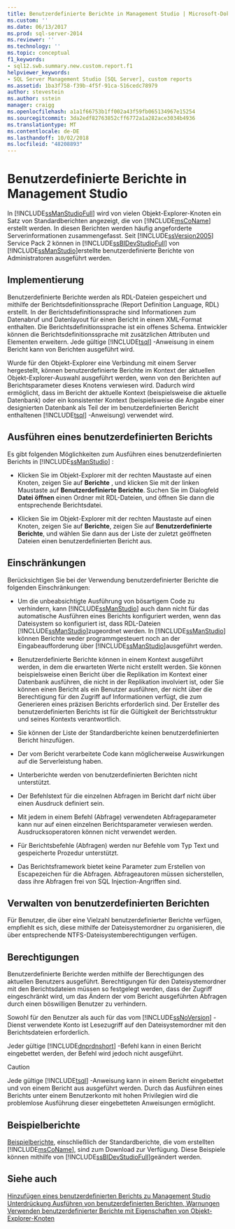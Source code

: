 ```yaml
---
title: Benutzerdefinierte Berichte in Management Studio | Microsoft-Dokumentation
ms.custom: ''
ms.date: 06/13/2017
ms.prod: sql-server-2014
ms.reviewer: ''
ms.technology: ''
ms.topic: conceptual
f1_keywords:
- sql12.swb.summary.new.custom.report.f1
helpviewer_keywords:
- SQL Server Management Studio [SQL Server], custom reports
ms.assetid: 1ba3f758-f39b-4f5f-91ca-516cedc78979
author: stevestein
ms.author: sstein
manager: craigg
ms.openlocfilehash: a1a1f66753b1ff002a43f59fb065134967e15254
ms.sourcegitcommit: 3da2edf82763852cff6772a1a282ace3034b4936
ms.translationtype: MT
ms.contentlocale: de-DE
ms.lasthandoff: 10/02/2018
ms.locfileid: "48208893"
---
```

# <a name="custom-reports-in-management-studio"></a>Benutzerdefinierte Berichte in Management Studio
  In [!INCLUDE[ssManStudioFull](../../includes/ssmanstudiofull-md.md)] wird von vielen Objekt-Explorer-Knoten ein Satz von Standardberichten angezeigt, die von [!INCLUDE[msCoName](../../includes/msconame-md.md)] erstellt werden. In diesen Berichten werden häufig angeforderte Serverinformationen zusammengefasst. Seit [!INCLUDE[ssVersion2005](../../includes/ssversion2005-md.md)] Service Pack 2 können in [!INCLUDE[ssBIDevStudioFull](../../includes/ssbidevstudiofull-md.md)] von [!INCLUDE[ssManStudio](../../includes/ssmanstudio-md.md)]erstellte benutzerdefinierte Berichte von Administratoren ausgeführt werden.  
  
## <a name="implementation"></a>Implementierung  
 Benutzerdefinierte Berichte werden als RDL-Dateien gespeichert und mithilfe der Berichtsdefinitionssprache (Report Definition Language, RDL) erstellt. In der Berichtsdefinitionssprache sind Informationen zum Datenabruf und Datenlayout für einen Bericht in einem XML-Format enthalten. Die Berichtsdefinitionssprache ist ein offenes Schema. Entwickler können die Berichtsdefinitionssprache mit zusätzlichen Attributen und Elementen erweitern. Jede gültige [!INCLUDE[tsql](../../includes/tsql-md.md)] -Anweisung in einem Bericht kann von Berichten ausgeführt wird.  
  
 Wurde für den Objekt-Explorer eine Verbindung mit einem Server hergestellt, können benutzerdefinierte Berichte im Kontext der aktuellen Objekt-Explorer-Auswahl ausgeführt werden, wenn von den Berichten auf Berichtsparameter dieses Knotens verwiesen wird. Dadurch wird ermöglicht, dass im Bericht der aktuelle Kontext (beispielsweise die aktuelle Datenbank) oder ein konsistenter Kontext (beispielsweise die Angabe einer designierten Datenbank als Teil der im benutzerdefinierten Bericht enthaltenen [!INCLUDE[tsql](../../includes/tsql-md.md)] -Anweisung) verwendet wird.  
  
## <a name="running-a-custom-report"></a>Ausführen eines benutzerdefinierten Berichts  
 Es gibt folgenden Möglichkeiten zum Ausführen eines benutzerdefinierten Berichts in [!INCLUDE[ssManStudio](../../includes/ssmanstudio-md.md)] :  
  
-   Klicken Sie im Objekt-Explorer mit der rechten Maustaste auf einen Knoten, zeigen Sie auf **Berichte** , und klicken Sie mit der linken Maustaste auf **Benutzerdefinierte Berichte**. Suchen Sie im Dialogfeld **Datei öffnen** einen Ordner mit RDL-Dateien, und öffnen Sie dann die entsprechende Berichtsdatei.  
  
-   Klicken Sie im Objekt-Explorer mit der rechten Maustaste auf einen Knoten, zeigen Sie auf **Berichte**, zeigen Sie auf **Benutzerdefinierte Berichte**, und wählen Sie dann aus der Liste der zuletzt geöffneten Dateien einen benutzerdefinierten Bericht aus.  
  
## <a name="limitations"></a>Einschränkungen  
 Berücksichtigen Sie bei der Verwendung benutzerdefinierter Berichte die folgenden Einschränkungen:  
  
-   Um die unbeabsichtigte Ausführung von bösartigem Code zu verhindern, kann [!INCLUDE[ssManStudio](../../includes/ssmanstudio-md.md)] auch dann nicht für das automatische Ausführen eines Berichts konfiguriert werden, wenn das Dateisystem so konfiguriert ist, dass RDL-Dateien [!INCLUDE[ssManStudio](../../includes/ssmanstudio-md.md)]zugeordnet werden. In [!INCLUDE[ssManStudio](../../includes/ssmanstudio-md.md)] können Berichte weder programmgesteuert noch an der Eingabeaufforderung über [!INCLUDE[ssManStudio](../../includes/ssmanstudio-md.md)]ausgeführt werden.  
  
-   Benutzerdefinierte Berichte können in einem Kontext ausgeführt werden, in dem die erwarteten Werte nicht erstellt werden. Sie können beispielsweise einen Bericht über die Replikation im Kontext einer Datenbank ausführen, die nicht in der Replikation involviert ist, oder Sie können einen Bericht als ein Benutzer ausführen, der nicht über die Berechtigung für den Zugriff auf Informationen verfügt, die zum Generieren eines präzisen Berichts erforderlich sind. Der Ersteller des benutzerdefinierten Berichts ist für die Gültigkeit der Berichtsstruktur und seines Kontexts verantwortlich.  
  
-   Sie können der Liste der Standardberichte keinen benutzerdefinierten Bericht hinzufügen.  
  
-   Der vom Bericht verarbeitete Code kann möglicherweise Auswirkungen auf die Serverleistung haben.  
  
-   Unterberichte werden von benutzerdefinierten Berichten nicht unterstützt.  
  
-   Der Befehlstext für die einzelnen Abfragen im Bericht darf nicht über einen Ausdruck definiert sein.  
  
-   Mit jedem in einem Befehl (Abfrage) verwendeten Abfrageparameter kann nur auf einen einzelnen Berichtsparameter verwiesen werden. Ausdrucksoperatoren können nicht verwendet werden.  
  
-   Für Berichtsbefehle (Abfragen) werden nur Befehle vom Typ Text und gespeicherte Prozedur unterstützt.  
  
-   Das Berichtsframework bietet keine Parameter zum Erstellen von Escapezeichen für die Abfragen. Abfrageautoren müssen sicherstellen, dass ihre Abfragen frei von SQL Injection-Angriffen sind.  
  
## <a name="managing-custom-reports"></a>Verwalten von benutzerdefinierten Berichten  
 Für Benutzer, die über eine Vielzahl benutzerdefinierter Berichte verfügen, empfiehlt es sich, diese mithilfe der Dateisystemordner zu organisieren, die über entsprechende NTFS-Dateisystemberechtigungen verfügen.  
  
## <a name="permissions"></a>Berechtigungen  
 Benutzerdefinierte Berichte werden mithilfe der Berechtigungen des aktuellen Benutzers ausgeführt. Berechtigungen für den Dateisystemordner mit den Berichtsdateien müssen so festgelegt werden, dass der Zugriff eingeschränkt wird, um das Ändern der vom Bericht ausgeführten Abfragen durch einen böswilligen Benutzer zu verhindern.  
  
 Sowohl für den Benutzer als auch für das vom [!INCLUDE[ssNoVersion](../../includes/ssnoversion-md.md)] -Dienst verwendete Konto ist Lesezugriff auf den Dateisystemordner mit den Berichtsdateien erforderlich.  
  
 Jeder gültige [!INCLUDE[dnprdnshort](../../includes/dnprdnshort-md.md)] -Befehl kann in einen Bericht eingebettet werden, der Befehl wird jedoch nicht ausgeführt.  
  
> [!CAUTION]  
>  Jede gültige [!INCLUDE[tsql](../../includes/tsql-md.md)] -Anweisung kann in einem Bericht eingebettet und von einem Bericht aus ausgeführt werden. Durch das Ausführen eines Berichts unter einem Benutzerkonto mit hohen Privilegien wird die problemlose Ausführung dieser eingebetteten Anweisungen ermöglicht.  
  
## <a name="report-samples"></a>Beispielberichte  
 [Beispielberichte](http://go.microsoft.com/fwlink/?LinkId=81792), einschließlich der Standardberichte, die vom erstellten [!INCLUDE[msCoName](../../includes/msconame-md.md)], sind zum Download zur Verfügung. Diese Beispiele können mithilfe von [!INCLUDE[ssBIDevStudioFull](../../includes/ssbidevstudiofull-md.md)]geändert werden.  
  
## <a name="see-also"></a>Siehe auch  
 [Hinzufügen eines benutzerdefinierten Berichts zu Management Studio](add-a-custom-report-to-management-studio.md)   
 [Unterdrückung Ausführen von benutzerdefinierten Berichten, Warnungen](unsuppress-run-custom-report-warnings.md)   
 [Verwenden benutzerdefinierter Berichte mit Eigenschaften von Objekt-Explorer-Knoten](use-custom-reports-with-object-explorer-node-properties.md)  
  
  
